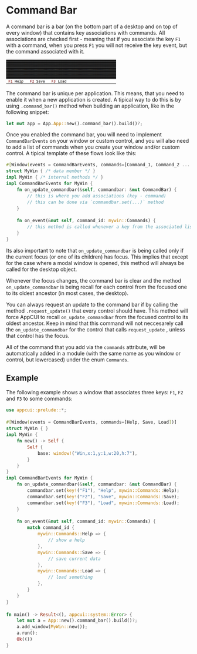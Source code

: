 # Command Bar

A command bar is a bar (on the bottom part of a desktop and on top of every window) that contains key associations with commands. All associations are checked first - meaning that if you associate the key `F1` with a command, when you press `F1` you will not receive the key event, but the command associated with it.

<img src="img/command_bar.png" width=300/>

The command bar is unique per application. This means, that you need to enable it when a new application is created. A tipical way to do this is by using `.command_bar()` method when building an application, like in the following snippet:

```rust
let mut app = App.App::new().command_bar().build()?;
```

Once you enabled the command bar, you will need to implement `CommandBarEvents` on your window or custom control, and you will also need to add a list of commands when you create your window and/or custom control. A tipical template of these flows look like this:

```rust
#[Window(events = CommandBarEvents, commands=[Command_1, Command_2 ... Command_n])]
struct MyWin { /* data member */ }
impl MyWin { /* internal methods */ }
impl CommandBarEvents for MyWin {
    fn on_update_commandbar(&self, commandbar: &mut CommandBar) {
        // this is where you add associations (key - command)
        // this can be done via `commandbar.set(...)` method
    }

    fn on_event(&mut self, command_id: mywin::Commands) {
        // this method is called whenever a key from the associated list is being pressed
    }
}
```

Its also important to note that `on_update_commandbar` is being called only if the current focus (or one of its children) has focus. This implies that except for the case where a modal window is opened, this method will always be called for the desktop object. 

Whenever the focus changes, the command bar is clear and the method `on_update_commandbar` is being recall for each control from the focused one to its oldest ancestor (in most cases, the desktop).

You can always request an update to the command bar if by calling the method `.request_update()` that every control should have. This method will force AppCUI to recall `on_update_commandbar` from the focused control to its oldest ancestor. Keep in mind that this command will not neccesarely call the `on_update_commandbar` for the control that calls `request_update` , unless that control has the focus.

All of the command that you add via the `commands` attribute, will be automatically added in a module (with the same name as you window or control, but lowercased) under the enum `Commands`. 

## Example

The following example shows a window that associates three keys: `F1`, `F2` and `F3` to some commands:

```rust
use appcui::prelude::*;

#[Window(events = CommandBarEvents, commands=[Help, Save, Load])]
struct MyWin { }
impl MyWin {
    fn new() -> Self {
        Self {
            base: window!("Win,x:1,y:1,w:20,h:7"),
        }
    }
}
impl CommandBarEvents for MyWin {
    fn on_update_commandbar(&self, commandbar: &mut CommandBar) {
        commandbar.set(key!("F1"), "Help", mywin::Commands::Help);
        commandbar.set(key!("F2"), "Save", mywin::Commands::Save);
        commandbar.set(key!("F3"), "Load", mywin::Commands::Load);
    }

    fn on_event(&mut self, command_id: mywin::Commands) {
        match command_id {
            mywin::Commands::Help => {
                // show a help
            },
            mywin::Commands::Save => {
                // save current data
            },
            mywin::Commands::Load => {
                // load something
            },
        }
    }
}

fn main() -> Result<(), appcui::system::Error> {
    let mut a = App::new().command_bar().build()?;
    a.add_window(MyWin::new());
    a.run();
    Ok(())
}
```